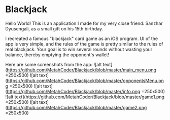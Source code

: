 # Blackjack
Hello World! This is an application I made for my very close friend: Sanzhar Dyusengali, as a small gift on his 15th birthday. 

I recreated a famous "blackjack" card game as an iOS program. 
UI of the app is very simple, and the rules of the game is pretty similar to the rules of real blackjack.
Your goal is to win several rounds without wasting your balance, thereby emptying the opponent's wallet! 

Here are some screenshots from the app: 
![alt text](https://github.com/MetahCoder/Blackjack/blob/master/main_menu.png =250x500)
![alt text](https://github.com/MetahCoder/Blackjack/blob/master/opponentsMenu.png =250x500)
![alt text](https://github.com/MetahCoder/Blackjack/blob/master/info.png =250x500)
![alt text](https://github.com/MetahCoder/Blackjack/blob/master/game1.png =250x500)
![alt text](https://github.com/MetahCoder/Blackjack/blob/master/game2.png =250x500)

